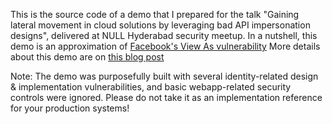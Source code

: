 This is the source code of a demo that I prepared for the talk "Gaining lateral movement in cloud solutions by leveraging bad API impersonation designs", delivered at NULL Hyderabad security meetup.
In a nutshell, this demo is an approximation of [Facebook's View As vulnerability](https://newsroom.fb.com/news/2018/09/security-update/)
More details about this demo are on [this blog post](https://blog.novogeek.com/perils-of-bad-api-impersonation-design/)

Note: The demo was purposefully built with several identity-related design & implementation vulnerabilities, and basic webapp-related security controls were ignored. Please do not take it as an implementation reference for your production systems!
